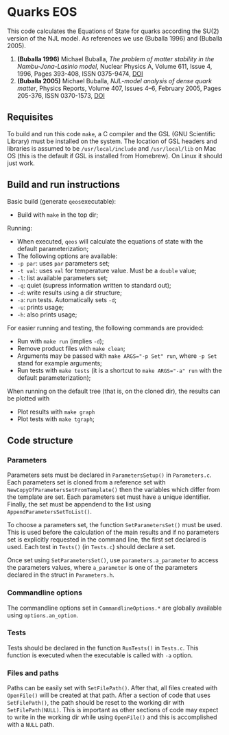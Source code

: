 # Quarks EOS

This code calculates the Equations of State for quarks according the SU(2) version of the NJL model. As references we use (Buballa 1996) and (Buballa 2005).

1. **(Buballa 1996)** Michael Buballa, *The problem of matter stability in the Nambu-Jona-Lasinio model*, Nuclear Physics A, Volume 611, Issue 4, 1996, Pages 393-408, ISSN 0375-9474, [DOI](http://dx.doi.org/10.1016/S0375-9474(96)00314-4)
2. **(Buballa 2005)** Michael Buballa, *NJL-model analysis of dense quark matter*, Physics Reports, Volume 407, Issues 4–6, February 2005, Pages 205-376, ISSN 0370-1573, [DOI](http://dx.doi.org/10.1016/j.physrep.2004.11.004)

## Requisites

To build and run this code `make`, a C compiler and the GSL (GNU Scientific Library) must be installed on the system. The location of GSL headers and libraries is assumed to be `/usr/local/include` and `/usr/local/lib` on Mac OS (this is the default if GSL is installed from Homebrew). On Linux it should just work.

## Build and run instructions

Basic build (generate `qeos`executable):
* Build with `make` in the top dir;

Running:
* When executed, `qeos` will calculate the equations of state with the default parameterization;
* The following options are available:
 * `-p par`: uses `par` parameters set;
 * `-t val`: uses `val` for temperature value. Must be a `double` value; 
 * `-l`: list available parameters set;
 * `-q`: quiet (supress information written to standard out);
 * `-d`: write results using a dir structure;
 * `-a`: run tests. Automatically sets `-d`;
 * `-u`: prints usage;
 * `-h`: also prints usage;

For easier running and testing, the following commands are provided:
* Run with `make run` (implies `-d`);
* Remove product files with `make clean`;
* Arguments may be passed with `make ARGS="-p Set" run`, where `-p Set` stand for example arguments;
* Run tests with `make tests` (it is a shortcut to `make ARGS="-a" run` with the default parameterization);

When running on the default tree (that is, on the cloned dir), the 
results can be plotted with
* Plot results with `make graph`
* Plot tests with `make tgraph`;

## Code structure

### Parameters

Parameters sets must be declared in `ParametersSetup()` in `Parameters.c`. Each parameters set is cloned from a reference set with `NewCopyOfParametersSetFromTemplate()` then the variables which differ from the template are set. Each parameters set must have a unique identifier. Finally, the set must be appendend to the list using `AppendParametersSetToList()`.

To choose a parameters set, the function `SetParametersSet()` must be used. This is used before the calculation of the main results and if no parameters set is explicitly requested in the command line, the first set declared is used. Each test in `Tests()` (in `Tests.c`) should declare a set.

Once set using `SetParametersSet()`, use `parameters.a_parameter` to access the parameters values, where `a_parameter` is one of the parameters declared in the struct in `Parameters.h`.

### Commandline options

The commandline options set in `CommandlineOptions.*` are globally available using `options.an_option`.

### Tests

Tests should be declared in the function `RunTests()` in `Tests.c`. This function is executed when the executable is called with `-a` option.

### Files and paths

Paths can be easily set with `SetFilePath()`. After that, all files created with `OpenFile()` will be created at that path. After a section of code that uses `SetFilePath()`, the path should be reset to the working dir with `SetFilePath(NULL)`. This is important as other sections of code may expect to write in the working dir while using `OpenFile()` and this is accomplished with a `NULL` path.
